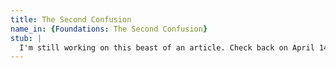 ```yaml
---
title: The Second Confusion
name_in: {Foundations: The Second Confusion}
stub: |
  I'm still working on this beast of an article. Check back on April 14th.
---
```

